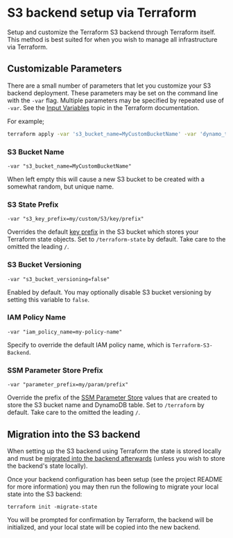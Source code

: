 # S3 backend setup via Terraform

Setup and customize the Terraform S3 backend through Terraform itself. This method is best suited for when you wish to manage all infrastructure via Terraform.

## Customizable Parameters

There are a small number of parameters that let you customize your S3 backend deployment. These parameters may be set on the command line with the `-var` flag. Multiple parameters may be specified by repeated use of `-var`. See the [Input Variables](https://developer.hashicorp.com/terraform/language/values/variables#input-variables) topic in the Terraform documentation.

For example;

```bash
terraform apply -var 's3_bucket_name=MyCustomBucketName' -var 'dynamo_table_name=my-table-name'
```

### S3 Bucket Name

```shell
-var "s3_bucket_name=MyCustomBucketName"
```

When left empty this will cause a new S3 bucket to be created with a somewhat random, but unique name.

### S3 State Prefix

```shell
-var "s3_key_prefix=my/custom/S3/key/prefix"
```

Overrides the default [key prefix](https://docs.aws.amazon.com/AmazonS3/latest/userguide/object-keys.html) in the S3 bucket which stores your Terraform state objects. Set to `/terraform-state` by default. Take care to the omitted the leading `/`.

### S3 Bucket Versioning

```shell
-var "s3_bucket_versioning=false"
```

Enabled by default. You may optionally disable S3 bucket versioning by setting this variable to `false`.

### IAM Policy Name

```shell
-var "iam_policy_name=my-policy-name"
```

Specify to override the default IAM policy name, which is `Terraform-S3-Backend`.

### SSM Parameter Store Prefix

```shell
-var "parameter_prefix=my/param/prefix"
```

Override the prefix of the [SSM Parameter Store](https://docs.aws.amazon.com/systems-manager/latest/userguide/systems-manager-parameter-store.html) values that are created to store the S3 bucket name and DynamoDB table. Set to `/terraform` by default. Take care to the omitted the leading `/`.

## Migration into the S3 backend

When setting up the S3 backend using Terraform the state is stored locally and must be [migrated into the backend afterwards](https://developer.hashicorp.com/terraform/cli/commands/init#backend-initialization) (unless you wish to store the backend's state locally).

Once your backend configuration has been setup (see the project README for more information) you may then run the following to migrate your local state into the S3 backend:

```shell
terraform init -migrate-state
```

You will be prompted for confirmation by Terraform, the backend will be initialized, and your local state will be copied into the new backend.
